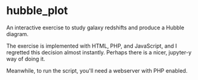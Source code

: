# hubble_plot

An interactive exercise to study galaxy redshifts and produce a Hubble diagram.

The exercise is implemented with HTML, PHP, and JavaScript, and I regretted
this decision almost instantly. Perhaps there is a nicer, jupyter-y way of
doing it.

Meanwhile, to run the script, you'll need a webserver with PHP enabled.
